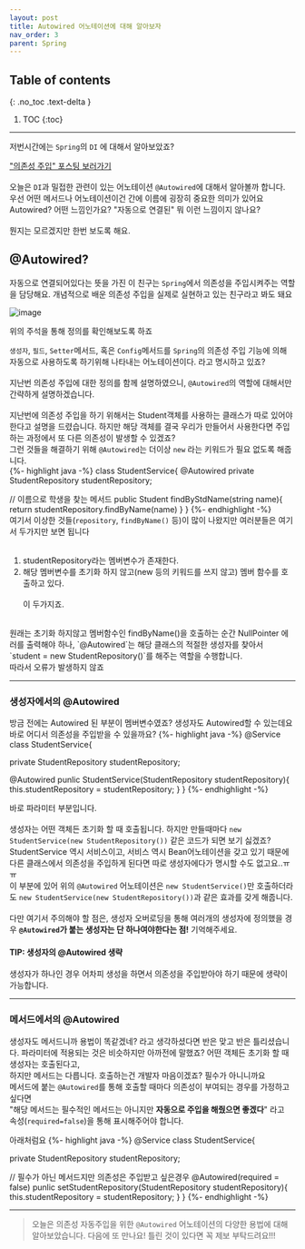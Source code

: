 ```yaml
---
layout: post
title: Autowired 어노테이션에 대해 알아보자
nav_order: 3
parent: Spring
---
```

## Table of contents
{: .no_toc .text-delta }

1. TOC
{:toc}
---
저번시간에는 `Spring`의 `DI` 에 대해서 알아보았죠?

["의존성 주입" 포스팅 보러가기](/)
<br><br>
오늘은 `DI`과 밀접한 관련이 있는 어노테이션 `@Autowired`에 대해서 알아볼까 합니다.
<br>
우선 어떤 메서드나 어노테이션이건 간에 이름에 굉장히 중요한 의미가 있어요
<br>
Autowired? 어떤 느낌인가요? "자동으로 연결된" 뭐 이런 느낌이지 않나요?
<br><br>
뭔지는 모르겠지만 한번 보도록 해요.

## @Autowired?

자동으로 연결되어있다는 뜻을 가진 이 친구는 `Spring`에서 의존성을 주입시켜주는 역할을 담당해요. 개념적으로 배운 의존성 주입을 실제로 실현하고 있는 친구라고 봐도 돼요

![image](https://user-images.githubusercontent.com/59782504/155427654-874ed5fc-d108-4420-9eec-43f5b546565e.png)

위의 주석을 통해 정의를 확인해보도록 하죠

`생성자`, `필드`, `Setter`메서드, 혹은 `Config`메서드를 `Spring`의 의존성 주입 기능에 의해 자동으로 사용하도록 하기위해 나타내는 어노테이션이다. 라고 명시하고 있죠?
<br><br>
지난번 의존성 주입에 대한 정의를 함께 설명하였으니, `@Autowired`의 역할에 대해서만 간략하게 설명하겠습니다.
<br><br>
지난번에 의존성 주입을 하기 위해서는 Student객체를 사용하는 클래스가 따로 있어야 한다고 설명을 드렸습니다. 하지만 해당 객체를 결국 우리가 만들어서 사용한다면 주입하는 과정에서 또 다른 의존성이 발생할 수 있겠죠?
<br>
그런 것들을 해결하기 위해 `@Autowired`는 더이상 `new` 라는 키워드가 필요 없도록 해줍니다.
<br>
{%- highlight java -%}
class StudentService{
  @Autowired
  private StudentRepository studentRepository;
  
  // 이름으로 학생을 찾는 메서드
  public Student findByStdName(string name){
    return studentRepository.findByName(name)
  }
}
{%- endhighlight -%}
<br>
여기서 이상한 것들(`repository`, `findByName()` 등)이 많이 나왔지만 여러분들은 여기서 두가지만 보면 됩니다
<br><br>
1. studentRepository라는 멤버변수가 존재한다.
2. 해당 멤버변수를 초기화 하지 않고(new 등의 키워드를 쓰지 않고) 멤버 함수를 호출하고 있다.
<br><br>
이 두가지죠.
<br>
원래는 초기화 하지않고 멤버함수인 findByName()을 호출하는 순간 NullPointer 에러를 출력해야 하나,
`@Autowired`는 해당 클래스의 적절한 생성자를 찾아서 `student = new StudentRepository()`를 해주는 역할을 수행합니다. 
<br>
따라서 오류가 발생하지 않죠

<hr>

### 생성자에서의 @Autowired

방금 전에는 Autowired 된 부분이 멤버변수였죠? 생성자도 Autowired할 수 있는데요 바로 어디서 의존성을 주입받을 수 있을까요?
{%- highlight java -%}
@Service
class StudentService{

  private StudentRepository studentRepository;
  
  @Autowired
  punlic StudentService(StudentRepository studentRepository){
    this.studentRepository = studentRepository;
  }
}
{%- endhighlight -%}

바로 파라미터 부분입니다.
<br><br>
생성자는 어떤 객체든 초기화 할 때 호출됩니다. 하지만 만들때마다 `new StudentService(new StudentRepository())` 같은 코드가 되면 보기 싫겠죠?
<br>
StudentService 역시 서비스이고, 서비스 역시 Bean어노테이션을 갖고 있기 때문에 다른 클래스에서 의존성을 주입하게 된다면 따로 생성자에다가 명시할 수도 없고요..ㅠㅠ
<br>
이 부분에 있어 위의 `@Autowired` 어노테이션은 `new StudentService()`만 호출하더라도 `new StudentService(new StudentRepository())`과 같은 효과를 갖게 해줍니다.
<br><br>
다만 여기서 주의해야 할 점은, 생성자 오버로딩을 통해 여러개의 생성자에 정의했을 경우 **`@Autowired`가 붙는 생성자는 단 하나여야한다는 점!** 기억해주세요.

#### TIP: 생성자의 @Autowired 생략
생성자가 하나인 경우 어차피 생성을 하면서 의존성을 주입받아야 하기 때문에 생략이 가능합니다.

<hr>

### 메서드에서의 @Autowired
 
생성자도 메서드니까 용법이 똑같겠네? 라고 생각하셨다면 반은 맞고 반은 틀리셨습니다.
파라미터에 적용되는 것은 비슷하지만 아까전에 말했죠? 어떤 객체든 초기화 할 때 생성자는 호출된다고, <br>
하지만 메서드는 다릅니다. 호출하는건 개발자 마음이겠죠? 필수가 아니니까요<br> 
메서드에 붙는 `@Autowired`를 통해 호출할 때마다 의존성이 부여되는 경우를 가정하고 싶다면 
<br>
"해당 메서드는 필수적인 메서드는 아니지만 **자동으로 주입을 해줬으면 좋겠다**" 라고 
<br>
속성(`required=false`)을 통해 표시해주어야 합니다.

아래처럼요
{%- highlight java -%}
@Service
class StudentService{

  private StudentRepository studentRepository;
  
  // 필수가 아닌 메서드지만 의존성은 주입받고 싶은경우
  @Autowired(required = false)
  punlic setStudentRepository(StudentRepository studentRepository){
    this.studentRepository = studentRepository;
  }
}
{%- endhighlight -%}

<hr>

> 오늘은 의존성 자동주입을 위한 `@Autowired` 어노테이션의 다양한 용법에 대해 알아보았습니다. 다음에 또 만나요!
> 틀린 것이 있다면 꼭 제보 부탁드려요!!!
